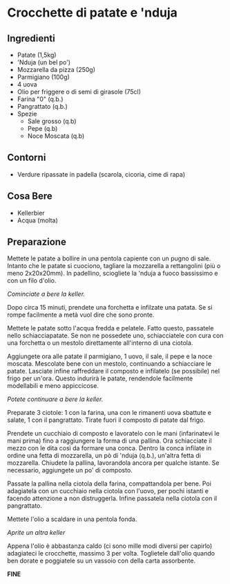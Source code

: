 # Crocchette di patate e 'nduja

## Ingredienti

-	Patate (1,5kg)
-	'Nduja (un bel po')
-	Mozzarella da pizza (250g)
-	Parmigiano (100g)
-	4 uova
-	Olio per friggere o di semi di girasole (75cl)
-	Farina "0" (q.b.)
-	Pangrattato (q.b.)
-	Spezie
    - 	Sale grosso (q.b)
	-	Pepe (q.b)
	-	Noce Moscata (q.b)

## Contorni

-	Verdure ripassate in padella (scarola, cicoria, cime di rapa)

## Cosa Bere

-	Kellerbier
-	Acqua (molta)

## Preparazione

Mettete le patate a bollire in una pentola capiente con un pugno di sale.
Intanto che le patate si cuociono, tagliare la mozzarella a rettangolini (più o meno 2x20x20mm). 
In padellino, sciogliete la 'nduja a fuoco bassissimo e con un filo d'olio.

*Cominciate a bere la keller.*

Dopo circa 15 minuti, prendete una forchetta e infilzate una patata. Se si rompe facilmente a metà vuol dire che sono pronte.

Mettete le patate sotto l'acqua fredda e pelatele. Fatto questo, passatele nello schiacciapatate. 
Se non ne possedete uno, schiacciatele con cura con una forchetta o un mestolo direttamente all'interno di una ciotola.

Aggiungete ora alle patate il parmigiano, 1 uovo, il sale, il pepe e la noce moscata. Mescolate bene con un mestolo, continuando a schiacciare le patate.
Lasciate infine raffreddare il composto e infilatelo (se possibile) nel frigo per un'ora. Questo indurirà le patate, rendendole facilmente modellabili e meno appiccicose.

*Potete continuare a bere la keller.*

Preparate 3 ciotole: 1 con la farina, una con le rimanenti uova sbattute e salate, 1 con il pangrattato.
Tirate fuori il composto di patate dal frigo.

Prendete un cucchiaio di composto e lavoratelo con le mani (infarinatevi le mani prima) fino a raggiungere la forma di una pallina. 
Ora schiacciate il mezzo con le dita così da formare una conca.
Dentro la conca infilate in ordine una fetta di mozzarella, un pò di 'nduja (q.b.), un'altra fetta di mozzarella.
Chiudete la pallina, lavorandola ancora per qualche istante. Se necessario, aggiungete un po' di composto.

Passate la pallina nella ciotola della farina, compattandola per bene. 
Poi adagiatela con un cucchiaio nella ciotola con l'uovo, per pochi istanti e facendo attenzione a non distruggerla.
Infine passatela nella ciotola con il pangrattato.

Mettete l'olio a scaldare in una pentola fonda.

*Aprite un altra keller*

Appena l'olio è abbastanza caldo (ci sono mille modi diversi per capirlo) adagiateci le crocchette, massimo 3 per volta.
Toglietele dall'olio quando ben dorate e poggiatele su un vassoio con della carta assorbente.

**FINE**







